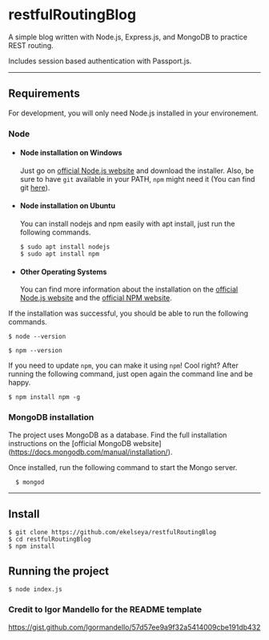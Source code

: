 # restfulRoutingBlog
A simple blog written with Node.js, Express.js, and MongoDB to practice REST routing.

Includes session based authentication with Passport.js.

---
## Requirements

For development, you will only need Node.js installed in your environement.

### Node
- #### Node installation on Windows

  Just go on [official Node.js website](https://nodejs.org/) and download the installer.
Also, be sure to have `git` available in your PATH, `npm` might need it (You can find git [here](https://git-scm.com/)).

- #### Node installation on Ubuntu

  You can install nodejs and npm easily with apt install, just run the following commands.

      $ sudo apt install nodejs
      $ sudo apt install npm

- #### Other Operating Systems
  You can find more information about the installation on the [official Node.js website](https://nodejs.org/) and the [official NPM website](https://npmjs.org/).

If the installation was successful, you should be able to run the following commands.

    $ node --version

    $ npm --version

If you need to update `npm`, you can make it using `npm`! Cool right? After running the following command, just open again the command line and be happy.

    $ npm install npm -g

### MongoDB installation

  The project uses MongoDB as a database. Find the full installation instructions on the [official MongoDB website] (https://docs.mongodb.com/manual/installation/).
  
  Once installed, run the following command to start the Mongo server.
  
      $ mongod 
---

## Install

    $ git clone https://github.com/ekelseya/restfulRoutingBlog
    $ cd restfulRoutingBlog
    $ npm install

## Running the project

    $ node index.js
    
### Credit to Igor Mandello for the README template

https://gist.github.com/Igormandello/57d57ee9a9f32a5414009cbe191db432

